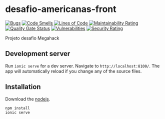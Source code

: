 # desafio-americanas-front

[![Bugs](https://sonarcloud.io/api/project_badges/measure?project=Megahack-egmr_desafio-americanas-front&metric=bugs)](https://sonarcloud.io/dashboard?id=Megahack-egmr_desafio-americanas-front)
[![Code Smells](https://sonarcloud.io/api/project_badges/measure?project=Megahack-egmr_desafio-americanas-front&metric=code_smells)](https://sonarcloud.io/dashboard?id=Megahack-egmr_desafio-americanas-front)
[![Lines of Code](https://sonarcloud.io/api/project_badges/measure?project=Megahack-egmr_desafio-americanas-front&metric=ncloc)](https://sonarcloud.io/dashboard?id=Megahack-egmr_desafio-americanas-front)
[![Maintainability Rating](https://sonarcloud.io/api/project_badges/measure?project=Megahack-egmr_desafio-americanas-front&metric=sqale_rating)](https://sonarcloud.io/dashboard?id=Megahack-egmr_desafio-americanas-front)
[![Quality Gate Status](https://sonarcloud.io/api/project_badges/measure?project=Megahack-egmr_desafio-americanas-front&metric=alert_status)](https://sonarcloud.io/dashboard?id=Megahack-egmr_desafio-americanas-front)
[![Vulnerabilities](https://sonarcloud.io/api/project_badges/measure?project=Megahack-egmr_desafio-americanas-front&metric=vulnerabilities)](https://sonarcloud.io/dashboard?id=Megahack-egmr_desafio-americanas-front)
[![Security Rating](https://sonarcloud.io/api/project_badges/measure?project=Megahack-egmr_desafio-americanas-front&metric=security_rating)](https://sonarcloud.io/dashboard?id=Megahack-egmr_desafio-americanas-front)

Projeto desafio Megahack 

## Development server

Run `ionic serve` for a dev server. Navigate to `http://localhost:8100/`. The app will automatically reload if you change any of the source files.

## Installation

Download the [nodejs](https://nodejs.org/en/download/).

```bash
npm install
ionic serve 
```
